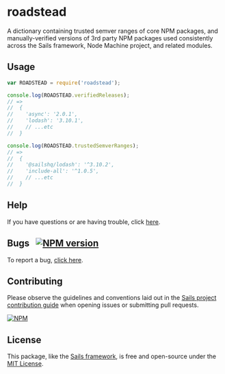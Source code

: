 # roadstead

A dictionary containing trusted semver ranges of core NPM packages, and manually-verified versions of 3rd party NPM packages used consistently across the Sails framework, Node Machine project, and related modules.

## Usage

```javascript
var ROADSTEAD = require('roadstead');
```

```javascript
console.log(ROADSTEAD.verifiedReleases);
// =>
//  {
//    'async': '2.0.1',
//    'lodash': '3.10.1',
//    // ...etc
//  }
```

```javascript
console.log(ROADSTEAD.trustedSemverRanges);
// =>
//  {
//    '@sailshq/lodash': '^3.10.2',
//    'include-all': '^1.0.5',
//    // ...etc
//  }
```

## Help

If you have questions or are having trouble, click [here](http://sailsjs.com/support).


## Bugs &nbsp; [![NPM version](https://badge.fury.io/js/roadstead.svg)](http://npmjs.com/package/roadstead)

To report a bug, [click here](http://sailsjs.com/bugs).


## Contributing

Please observe the guidelines and conventions laid out in the [Sails project contribution guide](http://sailsjs.com/documentation/contributing) when opening issues or submitting pull requests.

[![NPM](https://nodei.co/npm/roadstead.png?downloads=true)](http://npmjs.com/package/roadstead)

## License

This package, like the [Sails framework](http://sailsjs.com), is free and open-source under the [MIT License](http://sailsjs.com/license).

